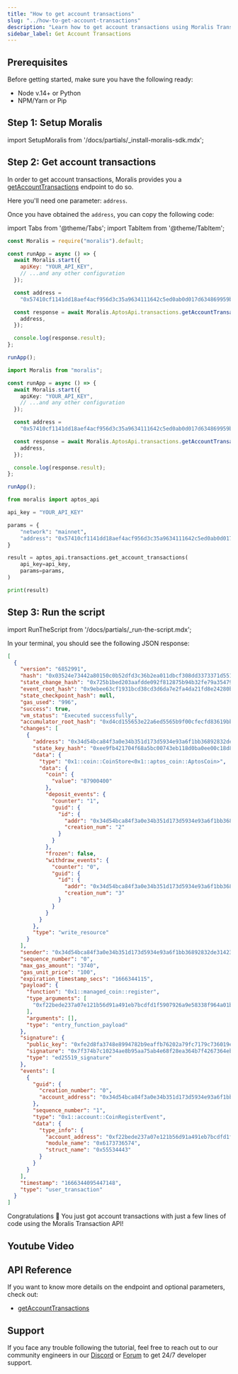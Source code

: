 ```yaml
---
title: "How to get account transactions"
slug: "../how-to-get-account-transactions"
description: "Learn how to get account transactions using Moralis Transaction API."
sidebar_label: Get Account Transactions
---
```


## Prerequisites

Before getting started, make sure you have the following ready:

- Node v.14+ or Python
- NPM/Yarn or Pip

## Step 1: Setup Moralis

import SetupMoralis from '/docs/partials/\_install-moralis-sdk.mdx';

<SetupMoralis node="moralis" python="moralis" />

## Step 2: Get account transactions

In order to get account transactions, Moralis provides you a [getAccountTransactions](/web3-data-api/aptos/reference/get-account-transactions) endpoint to do so.

Here you'll need one parameter: `address`.

Once you have obtained the `address`, you can copy the following code:

import Tabs from '@theme/Tabs';
import TabItem from '@theme/TabItem';

<Tabs groupId="programming-language">
  <TabItem value="javascript" label="index.js (JavaScript)" default>

```javascript index.js
const Moralis = require("moralis").default;

const runApp = async () => {
  await Moralis.start({
    apiKey: "YOUR_API_KEY",
    // ...and any other configuration
  });

  const address =
    "0x57410cf1141dd18aef4acf956d3c35a9634111642c5ed0ab0d017d634869959b";

  const response = await Moralis.AptosApi.transactions.getAccountTransactions({
    address,
  });

  console.log(response.result);
};

runApp();
```

</TabItem>
<TabItem value="typescript" label="index.ts (TypeScript)">

```typescript index.ts
import Moralis from "moralis";

const runApp = async () => {
  await Moralis.start({
    apiKey: "YOUR_API_KEY",
    // ...and any other configuration
  });

  const address =
    "0x57410cf1141dd18aef4acf956d3c35a9634111642c5ed0ab0d017d634869959b";

  const response = await Moralis.AptosApi.transactions.getAccountTransactions({
    address,
  });

  console.log(response.result);
};

runApp();
```

</TabItem>
<TabItem value="python" label="index.py (Python)">

```python index.py
from moralis import aptos_api

api_key = "YOUR_API_KEY"

params = {
    "network": "mainnet",
    "address": "0x57410cf1141dd18aef4acf956d3c35a9634111642c5ed0ab0d017d634869959b"
}

result = aptos_api.transactions.get_account_transactions(
    api_key=api_key,
    params=params,
)

print(result)
```

</TabItem>
</Tabs>

## Step 3: Run the script

import RunTheScript from '/docs/partials/\_run-the-script.mdx';

<RunTheScript />

In your terminal, you should see the following JSON response:

```json
[
  {
    "version": "6852991",
    "hash": "0x03524e73442a80150c0b52dfd3c36b2ea011dbcf308dd3373371d551d3307b93",
    "state_change_hash": "0x725b1bed203aafdde092f812875b94b32fe79a3547925c9288abcd1a018b6b90",
    "event_root_hash": "0x9ebee63cf1931bcd38cd3d6da7e2fa4da21fd8e24280bcdcae1ed7d1e2b06149",
    "state_checkpoint_hash": null,
    "gas_used": "996",
    "success": true,
    "vm_status": "Executed successfully",
    "accumulator_root_hash": "0xd4cd155653e22a6ed5565b9f00cfecfd83619bbab5e49d5c78cf0e1520b840d4",
    "changes": [
      {
        "address": "0x34d54bca84f3a0e34b351d173d5934e93a6f1bb36892832de314239c96506d75",
        "state_key_hash": "0xee9fb421704f68a5bc00743eb118d0ba0ee00c18d8d696506fb67416d2df6d65",
        "data": {
          "type": "0x1::coin::CoinStore<0x1::aptos_coin::AptosCoin>",
          "data": {
            "coin": {
              "value": "87900400"
            },
            "deposit_events": {
              "counter": "1",
              "guid": {
                "id": {
                  "addr": "0x34d54bca84f3a0e34b351d173d5934e93a6f1bb36892832de314239c96506d75",
                  "creation_num": "2"
                }
              }
            },
            "frozen": false,
            "withdraw_events": {
              "counter": "0",
              "guid": {
                "id": {
                  "addr": "0x34d54bca84f3a0e34b351d173d5934e93a6f1bb36892832de314239c96506d75",
                  "creation_num": "3"
                }
              }
            }
          }
        },
        "type": "write_resource"
      }
    ],
    "sender": "0x34d54bca84f3a0e34b351d173d5934e93a6f1bb36892832de314239c96506d75",
    "sequence_number": "0",
    "max_gas_amount": "3740",
    "gas_unit_price": "100",
    "expiration_timestamp_secs": "1666344115",
    "payload": {
      "function": "0x1::managed_coin::register",
      "type_arguments": [
        "0xf22bede237a07e121b56d91a491eb7bcdfd1f5907926a9e58338f964a01b17fa::asset::USDC"
      ],
      "arguments": [],
      "type": "entry_function_payload"
    },
    "signature": {
      "public_key": "0xfe2d8fa3748e8994782b9eaffb76202a79fc7179c736019ecb7c1c2c6670737a",
      "signature": "0x7f374b7c10234ae8b95aa75ab4e68f28ea364b7f4267364ebd7d0efbc9a8c760804d265a1cf2df6db35354e62f4df7725ea90e539185768b05efb346cf3c910a",
      "type": "ed25519_signature"
    },
    "events": [
      {
        "guid": {
          "creation_number": "0",
          "account_address": "0x34d54bca84f3a0e34b351d173d5934e93a6f1bb36892832de314239c96506d75"
        },
        "sequence_number": "1",
        "type": "0x1::account::CoinRegisterEvent",
        "data": {
          "type_info": {
            "account_address": "0xf22bede237a07e121b56d91a491eb7bcdfd1f5907926a9e58338f964a01b17fa",
            "module_name": "0x6173736574",
            "struct_name": "0x55534443"
          }
        }
      }
    ],
    "timestamp": "1666344095447148",
    "type": "user_transaction"
  }
]
```

Congratulations 🥳 You just got account transactions with just a few lines of code using the Moralis Transaction API!

## Youtube Video

## API Reference

If you want to know more details on the endpoint and optional parameters, check out:

- [getAccountTransactions](/web3-data-api/aptos/reference/get-account-transactions)

## Support

If you face any trouble following the tutorial, feel free to reach out to our community engineers in our [Discord](https://moralis.io/discord) or [Forum](https://forum.moralis.io) to get 24/7 developer support.
